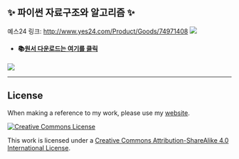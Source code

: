 ## ✨ 파이썬 자료구조와 알고리즘 ✨

예스24 링크: http://www.yes24.com/Product/Goods/74971408
![](http://www.hanbit.co.kr/data/books/B8465804191_l.jpg)

* #### 📚[원서 다운로드는 여기를 클릭](https://github.com/AstinCHOI/Python-and-Algorithms-and-Data-Structures/blob/master/ebook/book_second_edition.pdf)

![](HALEIWA.jpg)

----

## License

When making a reference to my work, please use my [website](http://bt3gl.github.io/index.html).

<a rel="license" href="http://creativecommons.org/licenses/by-sa/4.0/"><img alt="Creative Commons License" style="border-width:0" src="http://i.creativecommons.org/l/by-sa/4.0/88x31.png" /></a><br />

This work is licensed under a [Creative Commons Attribution-ShareAlike 4.0 International License](http://creativecommons.org/licenses/by-sa/4.0/).
